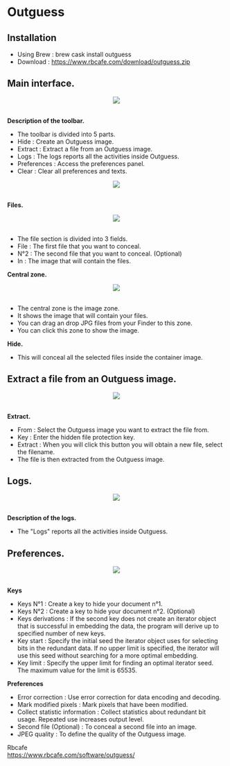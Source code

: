 <h1>Outguess</h1>

<h2>Installation</h2>

- Using Brew : brew cask install outguess
- Download : https://www.rbcafe.com/download/outguess.zip

<h2>Main interface.</h2>

<div align="center"><img src="https://user-images.githubusercontent.com/2713634/59829943-defeb280-933e-11e9-8dff-13ae44f81eb5.png"></div>

<br/><b>Description of the toolbar.</b>

- The toolbar is divided into 5 parts.
- Hide : Create an Outguess image.
- Extract : Extract a file from an Outguess image.
- Logs : The logs reports all the activities inside Outguess.
- Preferences : Access the preferences panel.
- Clear : Clear all preferences and texts.

<div align="center"><img src="https://user-images.githubusercontent.com/2713634/59829945-defeb280-933e-11e9-9e29-fd9b5ca76fc9.png"></div>

<br/><b>Files.</b>

<div align="center"><img src="https://user-images.githubusercontent.com/2713634/59830237-84b22180-933f-11e9-96e8-a7e304d70b99.png"></div>
<br/>

- The file section is divided into 3 fields.
- File : The first file that you want to conceal.
- N°2 : The second file that you want to conceal. (Optional)
- In : The image that will contain the files.

<b>Central zone.</b>

<div align="center"><img src="https://user-images.githubusercontent.com/2713634/59830100-39980e80-933f-11e9-957c-f023f19cbf08.png"></div>
<br/>

- The central zone is the image zone. 
- It shows the image that will contain your files. 
- You can drag an drop JPG files from your Finder to this zone. 
- You can click this zone to show the image.

<b>Hide.</b>

- This will conceal all the selected files inside the container image.

<h2>Extract a file from an Outguess image.</h2>

<div align="center"><img src="https://user-images.githubusercontent.com/2713634/59830590-45d09b80-9340-11e9-98a4-4fbf6b2e92a9.png"></div><br/>

<b>Extract.</b>

- From : Select the Outguess image you want to extract the file from.
- Key : Enter the hidden file protection key.
- Extract : When you will click this button you will obtain a new file, select the filename. 
- The file is then extracted from the Outguess image.

<h2>Logs.</h2>

<div align="center"><img src="https://user-images.githubusercontent.com/2713634/59830591-46693200-9340-11e9-99c8-d481dc26bc2d.png"></div><br/>

<b>Description of the logs.</b>

- The "Logs" reports all the activities inside Outguess.

<h2>Preferences.</h2>

<div align="center"><img src="https://user-images.githubusercontent.com/2713634/59830592-46693200-9340-11e9-87ca-c033dd8f658f.png"></div><br/>

<b>Keys</b>

- Keys N°1 : Create a key to hide your document n°1.
- Keys N°2 : Create a key to hide your document n°2. (Optional) 
- Keys derivations : If the second key does not create an iterator object that is successful in embedding the data, the program will derive up to specified number of new keys.
- Key start : Specify the initial seed the iterator object uses for selecting bits in the redundant data. If no upper limit is specified, the iterator will use this seed without searching for a more optimal embedding.
- Key limit : Specify the upper limit for finding an optimal iterator seed. The maximum value for the limit is 65535.

<b>Preferences</b>

- Error correction : Use error correction for data encoding and decoding.
- Mark modified pixels : Mark pixels that have been modified.
- Collect statistic information : Collect statistics about redundant bit usage. Repeated use increases output level.
- Second file (Optional) : To conceal a second file into an image.
- JPEG quality : To define the quality of the Outguess image.

Rbcafe<br/>
https://www.rbcafe.com/software/outguess/
